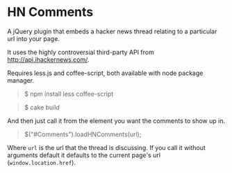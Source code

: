 HN Comments
===

A jQuery plugin that embeds a hacker news thread relating to a particular url into your page. 

It uses the highly controversial third-party API from http://api.ihackernews.com/.

Requires less.js and coffee-script, both available with node package manager.

> $ npm install less coffee-script

> $ cake build

And then just call it from the element you want the comments to show up in.

> $("#Comments").loadHNComments(url);

Where `url` is the url that the thread is discussing.
If you call it without arguments default it defaults to the current page's url (`window.location.href`).
